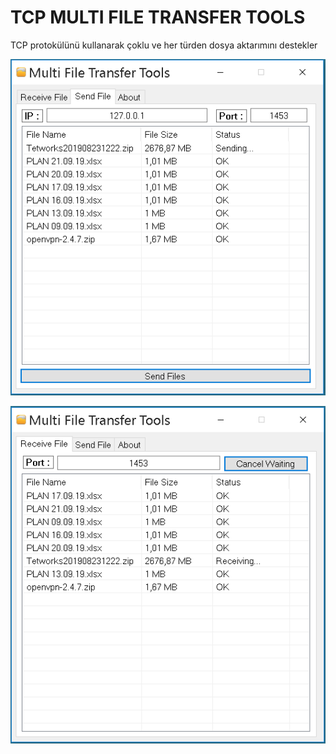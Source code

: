 # TCP MULTI FILE TRANSFER TOOLS

TCP protokülünü kullanarak çoklu ve her türden dosya aktarımını destekler

![filesend](https://github.com/dursunkatar/TcpMultiFileTransfer/blob/master/sendscrn.png)

![receive](https://github.com/dursunkatar/TcpMultiFileTransfer/blob/master/receivescrn.png)
